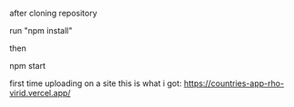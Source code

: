 after cloning repository

run "npm install"

then

npm start


first time uploading on a site this is what i got: https://countries-app-rho-virid.vercel.app/
